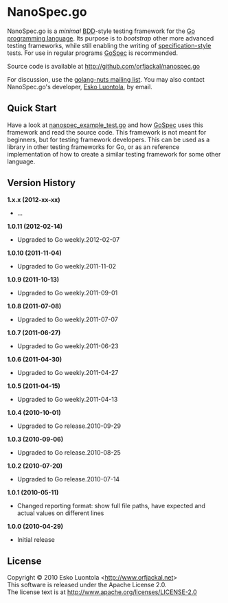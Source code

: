 
NanoSpec.go
======

NanoSpec.go is a *minimal* [BDD](http://dannorth.net/introducing-bdd)-style testing framework for the [Go programming language](http://golang.org/). Its purpose is to *bootstrap* other more advanced testing frameworks, while still enabling the writing of [specification-style](http://blog.orfjackal.net/2010/02/three-styles-of-naming-tests.html) tests. For use in regular programs [GoSpec](http://github.com/orfjackal/gospec) is recommended.

Source code is available at <http://github.com/orfjackal/nanospec.go>

For discussion, use the [golang-nuts mailing list](http://groups.google.com/group/golang-nuts). You may also contact NanoSpec.go's developer, [Esko Luontola](http://github.com/orfjackal), by email.


Quick Start
-----------

Have a look at [nanospec_example_test.go] and how [GoSpec](http://github.com/orfjackal/gospec) uses this framework and read the source code. This framework is not meant for beginners, but for testing framework developers. This can be used as a library in other testing frameworks for Go, or as an reference implementation of how to create a similar testing framework for some other language.

[nanospec_example_test.go]: http://github.com/orfjackal/nanospec.go/blob/master/src/nanospec_example_test.go


Version History
---------------

**1.x.x (2012-xx-xx)**

- ...

**1.0.11 (2012-02-14)**

- Upgraded to Go weekly.2012-02-07

**1.0.10 (2011-11-04)**

- Upgraded to Go weekly.2011-11-02

**1.0.9 (2011-10-13)**

- Upgraded to Go weekly.2011-09-01

**1.0.8 (2011-07-08)**

- Upgraded to Go weekly.2011-07-07

**1.0.7 (2011-06-27)**

- Upgraded to Go weekly.2011-06-23

**1.0.6 (2011-04-30)**

- Upgraded to Go weekly.2011-04-27

**1.0.5 (2011-04-15)**

- Upgraded to Go weekly.2011-04-13

**1.0.4 (2010-10-01)**

- Upgraded to Go release.2010-09-29

**1.0.3 (2010-09-06)**

- Upgraded to Go release.2010-08-25

**1.0.2 (2010-07-20)**

- Upgraded to Go release.2010-07-14

**1.0.1 (2010-05-11)**

- Changed reporting format: show full file paths, have expected and actual values on different lines

**1.0.0 (2010-04-29)**

- Initial release


License
-------

Copyright © 2010 Esko Luontola <<http://www.orfjackal.net>>  
This software is released under the Apache License 2.0.  
The license text is at <http://www.apache.org/licenses/LICENSE-2.0>
